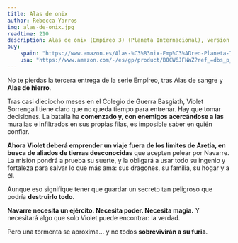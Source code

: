 ```yaml
---
title: Alas de onix
author: Rebecca Yarros
img: alas-de-onix.jpg
readtime: 210
description: Alas de ónix (Empíreo 3) (Planeta Internacional), versión en español
buy:
    spain: "https://www.amazon.es/Alas-%C3%B3nix-Emp%C3%ADreo-Planeta-Internacional/dp/8408297074/ref=sr_1_1?crid=1OJBLL8MISKP7&dib=eyJ2IjoiMSJ9.9HwXmPBpOL7lxj7_jc2aQImLnLw2C8S70t6YQLZ6FNSir-6Us5dhTDU3uG_xTs87DsETVGGZ1Im0FgCSD8JCnSjzLkg72__qt9TyzLXmJvnUxAGwuDShSrnW3SCK6PcRbyz-NkVRswtQF-pdfOKV9DP2LsWuU3MMRJz8cBXhLenqiyyY2Se92EmvVFY_wVnP5JMSRmeyehKMyt5baR4n_YglziNXH_QbdUzCXGwW0a9-bpaq_D1J7Q54RJ_o3DZlS13ItPzsgv_Od6Bnqlan1g.n7wPSxer47JiszyZL8WqiiwtEd7cPqIv9n0O2Q09zyE&dib_tag=se&keywords=alas+de+onix&qid=1741867119&sprefix=alas+de+on%2Caps%2C116&sr=8-1&ufe=app_do%3Aamzn1.fos.fde3827e-5b32-4544-acac-9bcf8407a6a6"
    usa: "https://www.amazon.com/-/es/gp/product/B0CW6JFNWZ?ref_=dbs_p_pwh_rwt_cpsb_cl_2&storeType=ebooks"
---
```


No te pierdas la tercera entrega de la serie Empíreo, tras Alas de sangre y **Alas de hierro**.

Tras casi dieciocho meses en el Colegio de Guerra Basgiath, Violet Sorrengail tiene claro que no queda tiempo para entrenar. Hay que tomar decisiones. La batalla ha **comenzado y, con enemigos acercándose a las** murallas e infiltrados en sus propias filas, es imposible saber en quién confiar.

**Ahora Violet deberá emprender un viaje fuera de los límites de Aretia, en busca de aliados de tierras desconocidas** que acepten pelear por Navarre. La misión pondrá a prueba su suerte, y la obligará a usar todo su ingenio y fortaleza para salvar lo que más ama: sus dragones, su familia, su hogar y a él.

Aunque eso signifique tener que guardar un secreto tan peligroso que podría **destruirlo todo**.

**Navarre necesita un ejército. Necesita poder. Necesita magia.** Y necesitará algo que solo Violet puede encontrar: la verdad.

Pero una tormenta se aproxima… y no todos **sobrevivirán a su furia**.